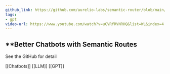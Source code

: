 ```yaml
---
github_link: https://github.com/aurelio-labs/semantic-router/blob/main/docs/00-introduction.ipynb
tags:
- gpt
video-url: https://www.youtube.com/watch?v=uCVRfRVNRHQ&list=WL&index=4
---
```

## **Better Chatbots with Semantic Routes

See the GitHub for detail

[[Chatbots]]  [[LLM]]  [[GPT]]  